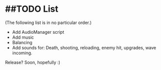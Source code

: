 ##TODO List
=======================
(The following list is in no particular order.)


- Add AudioManager script
- Add music
- Balancing
- Add sounds for: Death, shooting, reloading, enemy hit, upgrades, wave incoming.

Release? Soon, hopefully :)
